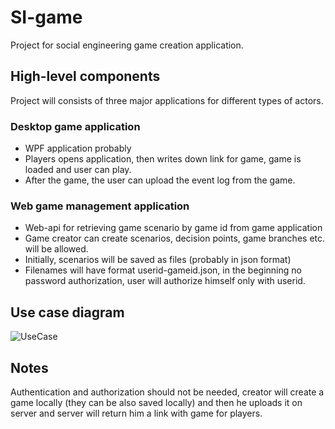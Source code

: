# SI-game

Project for social engineering game creation application.

## High-level components

Project will consists of three major applications for different types of actors.

### Desktop game application

- WPF application probably
- Players opens application, then writes down link for game, game is loaded and user can play.
- After the game, the user can upload the event log from the game.

### Web game management application

- Web-api for retrieving game scenario by game id from game application
- Game creator can create scenarios, decision points, game branches etc. will be allowed.
- Initially, scenarios will be saved as files (probably in json format)
- Filenames will have format userid-gameid.json, in the beginning no password authorization, user will authorize himself only with userid.

## Use case diagram

![UseCase](https://github.com/sbojnak/si-game/blob/master/SI_usecase.png)

## Notes

Authentication and authorization should not be needed, creator will create a game locally (they can be also saved locally) and then he uploads it on server and server will return him a link with game for players.
